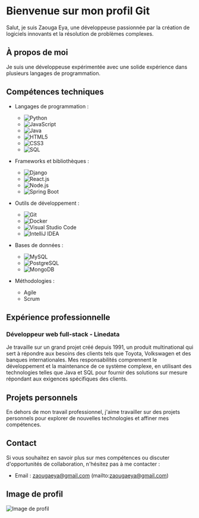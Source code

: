 # Bienvenue sur mon profil Git

Salut, je suis Zaouga Eya, une développeuse passionnée par la création de logiciels innovants et la résolution de problèmes complexes.

## À propos de moi

Je suis une développeuse expérimentée avec une solide expérience dans plusieurs langages de programmation.

## Compétences techniques

- Langages de programmation :
  - ![Python](https://img.shields.io/badge/-Python-3776AB?style=flat&logo=python&logoColor=white)
  - ![JavaScript](https://img.shields.io/badge/-JavaScript-F7DF1E?style=flat&logo=javascript&logoColor=black)
  - ![Java](https://img.shields.io/badge/-Java-007396?style=flat&logo=java&logoColor=white)
  - ![HTML5](https://img.shields.io/badge/-HTML5-E34F26?style=flat&logo=html5&logoColor=white)
  - ![CSS3](https://img.shields.io/badge/-CSS3-1572B6?style=flat&logo=css3&logoColor=white)
  - ![SQL](https://img.shields.io/badge/-SQL-4479A1?style=flat&logo=sql&logoColor=white)

- Frameworks et bibliothèques :
  - ![Django](https://img.shields.io/badge/-Django-092E20?style=flat&logo=django&logoColor=white)
  - ![React.js](https://img.shields.io/badge/-React.js-61DAFB?style=flat&logo=react&logoColor=black)
  - ![Node.js](https://img.shields.io/badge/-Node.js-339933?style=flat&logo=node.js&logoColor=white)
  - ![Spring Boot](https://img.shields.io/badge/-Spring%20Boot-6DB33F?style=flat&logo=spring&logoColor=white)

- Outils de développement :
  - ![Git](https://img.shields.io/badge/-Git-F05032?style=flat&logo=git&logoColor=white)
  - ![Docker](https://img.shields.io/badge/-Docker-2496ED?style=flat&logo=docker&logoColor=white)
  - ![Visual Studio Code](https://img.shields.io/badge/-Visual%20Studio%20Code-007ACC?style=flat&logo=visual-studio-code&logoColor=white)
  - ![IntelliJ IDEA](https://img.shields.io/badge/-IntelliJ%20IDEA-000000?style=flat&logo=intellij-idea&logoColor=white)

- Bases de données :
  - ![MySQL](https://img.shields.io/badge/-MySQL-4479A1?style=flat&logo=mysql&logoColor=white)
  - ![PostgreSQL](https://img.shields.io/badge/-PostgreSQL-336791?style=flat&logo=postgresql&logoColor=white)
  - ![MongoDB](https://img.shields.io/badge/-MongoDB-47A248?style=flat&logo=mongodb&logoColor=white)

- Méthodologies :
  - Agile
  - Scrum

## Expérience professionnelle

### Développeur web full-stack - Linedata

Je travaille sur un grand projet créé depuis 1991, un produit multinational qui sert à répondre aux besoins des clients tels que Toyota, Volkswagen et des banques internationales. Mes responsabilités comprennent le développement et la maintenance de ce système complexe, en utilisant des technologies telles que Java et SQL pour fournir des solutions sur mesure répondant aux exigences spécifiques des clients.

## Projets personnels

En dehors de mon travail professionnel, j'aime travailler sur des projets personnels pour explorer de nouvelles technologies et affiner mes compétences.

## Contact

Si vous souhaitez en savoir plus sur mes compétences ou discuter d'opportunités de collaboration, n'hésitez pas à me contacter :

- Email : zaougaeya@gmail.com (mailto:zaougaeya@gmail.com)

## Image de profil

<img src="https://previews.123rf.com/images/lytasepta/lytasepta2211/lytasepta221100259/195171454-photo-de-profil-d-avatar-f%C3%A9minin-pour-r%C3%A9seau-social-avec-illustration-vectorielle-lumineuse-demi.jpg" alt="Image de profil">

